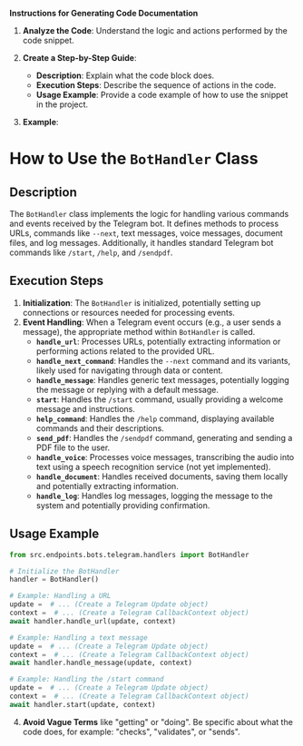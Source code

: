 **Instructions for Generating Code Documentation**

1. **Analyze the Code**: Understand the logic and actions performed by the code snippet.

2. **Create a Step-by-Step Guide**:
    - **Description**: Explain what the code block does.
    - **Execution Steps**: Describe the sequence of actions in the code.
    - **Usage Example**: Provide a code example of how to use the snippet in the project.

3. **Example**:

How to Use the `BotHandler` Class
=========================================================================================

Description
-------------------------
The `BotHandler` class implements the logic for handling various commands and events received by the Telegram bot. It defines methods to process URLs, commands like `--next`, text messages, voice messages, document files, and log messages. Additionally, it handles standard Telegram bot commands like `/start`, `/help`, and `/sendpdf`.

Execution Steps
-------------------------
1. **Initialization**: The `BotHandler` is initialized, potentially setting up connections or resources needed for processing events.
2. **Event Handling**: When a Telegram event occurs (e.g., a user sends a message), the appropriate method within `BotHandler` is called. 
   - **`handle_url`**: Processes URLs, potentially extracting information or performing actions related to the provided URL.
   - **`handle_next_command`**: Handles the `--next` command and its variants, likely used for navigating through data or content.
   - **`handle_message`**: Handles generic text messages, potentially logging the message or replying with a default message.
   - **`start`**: Handles the `/start` command, usually providing a welcome message and instructions.
   - **`help_command`**: Handles the `/help` command, displaying available commands and their descriptions.
   - **`send_pdf`**: Handles the `/sendpdf` command, generating and sending a PDF file to the user.
   - **`handle_voice`**: Processes voice messages, transcribing the audio into text using a speech recognition service (not yet implemented).
   - **`handle_document`**: Handles received documents, saving them locally and potentially extracting information.
   - **`handle_log`**: Handles log messages, logging the message to the system and potentially providing confirmation.

Usage Example
-------------------------

```python
from src.endpoints.bots.telegram.handlers import BotHandler

# Initialize the BotHandler
handler = BotHandler()

# Example: Handling a URL
update =  # ... (Create a Telegram Update object)
context =  # ... (Create a Telegram CallbackContext object)
await handler.handle_url(update, context)

# Example: Handling a text message
update =  # ... (Create a Telegram Update object)
context =  # ... (Create a Telegram CallbackContext object)
await handler.handle_message(update, context)

# Example: Handling the /start command
update =  # ... (Create a Telegram Update object)
context =  # ... (Create a Telegram CallbackContext object)
await handler.start(update, context)
```

4. **Avoid Vague Terms** like "getting" or "doing". Be specific about what the code does, for example: "checks", "validates", or "sends".